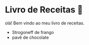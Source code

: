 # Livro de Receitas :cake:

olá! Bem vindo ao meu livro de receitas.

- Strogoneff de frango
- pavê de chocolate 